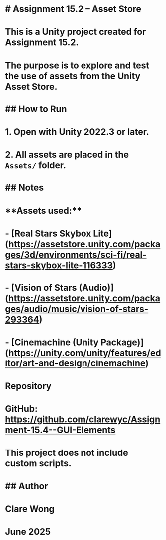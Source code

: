 # \# Assignment 15.2 – Asset Store

# 

# This is a Unity project created for Assignment 15.2.  

# The purpose is to explore and test the use of assets from the Unity Asset Store.

# 

# \## How to Run

# 1\. Open with Unity 2022.3 or later.

# 2\. All assets are placed in the `Assets/` folder.

# 

# \## Notes

# 

# \*\*Assets used:\*\*

# \- \[Real Stars Skybox Lite](https://assetstore.unity.com/packages/3d/environments/sci-fi/real-stars-skybox-lite-116333)  

# \- \[Vision of Stars (Audio)](https://assetstore.unity.com/packages/audio/music/vision-of-stars-293364)  

# \- \[Cinemachine (Unity Package)](https://unity.com/unity/features/editor/art-and-design/cinemachine)





# Repository

# GitHub: https://github.com/clarewyc/Assignment-15.4--GUI-Elements





# This project does not include custom scripts.









# 

# \## Author  

# Clare Wong  

# June 2025

# 


